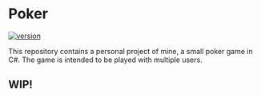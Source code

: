 # Poker

[![version](https://img.shields.io/badge/version-v0.0.1-brightgreen)]()

This repository contains a personal project of mine, a small poker game in C#. The game is intended to be played with multiple users.

## WIP!
